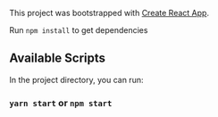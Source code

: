 This project was bootstrapped with [Create React App](https://github.com/facebook/create-react-app).

Run `npm install` to get dependencies

## Available Scripts

In the project directory, you can run:

### `yarn start` or `npm start`

